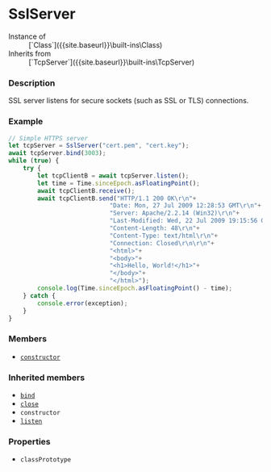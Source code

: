 # SslServer

<dl>
<dt> Instance of </dt><dd markdown="1">
 [`Class`]({{site.baseurl}}\built-ins\Class) 
</dd>
<dt> Inherits from </dt><dd markdown="1">
 [`TcpServer`]({{site.baseurl}}\built-ins\TcpServer) 
</dd>
</dl>

### Description

SSL server listens for secure sockets (such as SSL or TLS) connections.

### Example

```js
// Simple HTTPS server
let tcpServer = SslServer("cert.pem", "cert.key");
await tcpServer.bind(3003);
while (true) {
    try {
        let tcpClientB = await tcpServer.listen();
        let time = Time.sinceEpoch.asFloatingPoint();
        await tcpClientB.receive();
        await tcpClientB.send("HTTP/1.1 200 OK\r\n"+
                            "Date: Mon, 27 Jul 2009 12:28:53 GMT\r\n"+
                            "Server: Apache/2.2.14 (Win32)\r\n"+
                            "Last-Modified: Wed, 22 Jul 2009 19:15:56 GMT\r\n"+
                            "Content-Length: 48\r\n"+
                            "Content-Type: text/html\r\n"+
                            "Connection: Closed\r\n\r\n"+
                            "<html>"+
                            "<body>"+
                            "<h1>Hello, World!</h1>"+
                            "</body>"+
                            "</html>");
        console.log(Time.sinceEpoch.asFloatingPoint() - time);
    } catch {
        console.error(exception);
    }
}
```

### Members

- [`constructor`]({{site.baseurl}}\built-ins\SslServer\classPrototype\constructor\index)


### Inherited members

- [`bind`]({{site.baseurl}}\built-ins\TcpServer\classPrototype\bind\index)
- [`close`]({{site.baseurl}}\built-ins\TcpServer\classPrototype\close\index)
- `constructor`
- [`listen`]({{site.baseurl}}\built-ins\TcpServer\classPrototype\listen\index)


### Properties

- `classPrototype`



